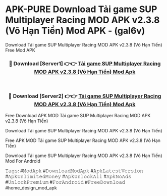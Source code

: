 # APK-PURE Download Tải game SUP Multiplayer Racing MOD APK v2.3.8 (Vô Hạn Tiền) Mod APK - (gal6v)
Download Tải game SUP Multiplayer Racing MOD APK v2.3.8 (Vô Hạn Tiền) Free Mod APK

<div align="center">
<h3>🔴 Download [Server1] 👉👉 <a href="https://apk-comot.site?title=Tải_game_SUP_Multiplayer_Racing_MOD_APK_v2.3.8_(Vô_Hạn_Tiền)">Tải game SUP Multiplayer Racing MOD APK v2.3.8 (Vô Hạn Tiền) Mod Apk</a></h3><br>

<h3>🔴 Download [Server2] 👉👉 <a href="https://apk-comot.site?title=Tải_game_SUP_Multiplayer_Racing_MOD_APK_v2.3.8_(Vô_Hạn_Tiền)">Tải game SUP Multiplayer Racing MOD APK v2.3.8 (Vô Hạn Tiền) Mod Apk</a></h3>
</div>


Free Download APK MOD Tải game SUP Multiplayer Racing MOD APK v2.3.8 (Vô Hạn Tiền)

Download Tải game SUP Multiplayer Racing MOD APK v2.3.8 (Vô Hạn Tiền) 

Free APK MOD Tải game SUP Multiplayer Racing MOD APK v2.3.8 (Vô Hạn Tiền) 

Download Tải game SUP Multiplayer Racing MOD APK v2.3.8 (Vô Hạn Tiền) Mod For Android

𝚃𝚊𝚐𝚜: #𝙼𝚘𝚍𝙰𝚙𝚔 #𝙳𝚘𝚠𝚗𝚕𝚘𝚊𝚍𝙼𝚘𝚍𝙰𝚙𝚔 #𝙰𝚙𝚔𝙻𝚊𝚝𝚎𝚜𝚝𝚅𝚎𝚛𝚜𝚒𝚘𝚗 #𝙰𝚙𝚔𝚄𝚗𝚕𝚒𝚖𝚒𝚝𝚎𝚍𝙼𝚘𝚗𝚎𝚢 #𝙰𝚙𝚔𝚄𝚗𝚕𝚘𝚌𝚔𝙰𝚕𝚕 #𝙰𝚙𝚔𝙽𝚘𝙰𝚍𝚜 #𝚄𝚗𝚕𝚘𝚌𝚔𝙿𝚛𝚎𝚖𝚒𝚞𝚖 #𝙵𝚘𝚛𝙰𝚗𝚍𝚛𝚘𝚒𝚍 #𝙵𝚛𝚎𝚎𝙳𝚘𝚠𝚗𝚕𝚘𝚊𝚍 #home_design_mod_apk